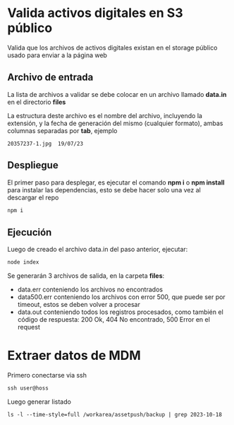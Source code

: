 # Valida activos digitales en S3 público

Valida que los archivos de activos digitales existan en el storage público usado para enviar a la página web

## Archivo de entrada

La lista de archivos a validar se debe colocar en un archivo llamado **data.in** en el directorio **files**

La estructura deste archivo es el nombre del archivo, incluyendo la extensión, y la fecha de generación del mismo (cualquier formato), ambas columnas separadas por **tab**, ejemplo

```
20357237-1.jpg	19/07/23
```

## Despliegue

El primer paso para desplegar, es ejecutar el comando **npm i** o **npm install** para instalar las dependencias, esto se debe hacer solo una vez al descargar el repo

```cmd
npm i
```

## Ejecución

Luego de creado el archivo data.in del paso anterior, ejecutar:

```cmd
node index
```

Se generarán 3 archivos de salida, en la carpeta **files**:
- data.err conteniendo los archivos no encontrados
- data500.err conteniendo los archivos con error 500, que puede ser por timeout, estos se deben volver a procesar
- data.out conteniendo todos los registros procesados, como también el código de respuesta: 200 Ok, 404 No encontrado, 500 Error en el request


# Extraer datos de MDM

Primero conectarse via ssh

```cmd
ssh user@hoss
```

Luego generar listado

```
ls -l --time-style=full /workarea/assetpush/backup | grep 2023-10-18
```